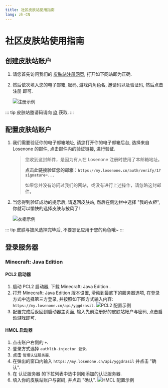 ```yaml
---
title: 社区皮肤站使用指南
lang: zh-CN
---
```


# 社区皮肤站使用指南

## 创建皮肤站账户

1. 请您首先访问我们的 [皮肤站注册网页](https://my.losenone.cn/auth/register), 打开如下网站即为正确.
2. 然后依次填入您的电子邮箱, 密码, 游戏内角色名, 邀请码以及验证码, 然后点击 注册 即可.

   ![注册示例](./skin_tutorial_assets/register.png)

::: tip
皮肤站邀请码请向 [玖](http://wpa.qq.com/msgrd?v=3&uin=2703877119&site=qq&menu=yes) 获取.
:::

## 配置皮肤站账户

1. 我们需要验证你的电子邮箱地址, 请您打开你的电子邮箱后台, 选择来自 Losenone 的邮件, 点击邮件内的验证链接, 进行验证.

   > 您收到这封邮件，是因为有人在 Losenone 注册时使用了本邮箱地址。
   >
   > **点击此链接验证您的邮箱：`https://my.losenone.cn/auth/verify/1?signature=...`**
   >
   > 如果您并没有访问过我们的网站，或没有进行上述操作，请忽略这封邮件。

2. 当您得到验证成功的提示后, 请返回皮肤站, 然后在侧边栏中选择 "我的衣柜", 你就可以愉快的选择皮肤与披风了!

   ![衣柜示例](./skin_tutorial_assets/closet.png)

::: tip
皮肤与披风选择完毕后, 不要忘记应用于您的角色哦~
:::

## 登录服务器

### Minecraft: Java Edition

#### PCL2 启动器

1. 启动 PCL2 启动器, 下载 Minecraft: Java Edition .
2. 打开 Minecraft: Java Edition 版本设置, 滑动到最底下的服务器选项, 在登录方式中选择第三方登录, 并按照如下图方式输入内容: `https://my.losenone.cn/api/yggdrasil`.
   ![PCL2 配置示例](./skin_tutorial_assets/pcl_conf.png)
3. 配置完成后返回到启动器主页面, 输入先前注册好的皮肤站帐户与密码, 点击启动游戏即可.

#### HMCL 启动器

1. 点击账户右侧的 `+`.
2. 登录方式选择 `authlib-injector 登录`.
3. 点击 `管理认证服务器`.
4. 在弹出的窗口内输入 `https://my.losenone.cn/api/yggdrasil` 并点击 "确认".
5. 在 认证服务器 的下拉列表中选中刚刚添加的认证服务器.
6. 填入你的皮肤站账户与密码, 并点击 "确认".
   ![HMCL 配置示例](./skin_tutorial_assets/hmcl_conf.png)
